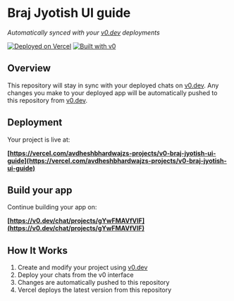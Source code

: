 # Braj Jyotish UI guide

*Automatically synced with your [v0.dev](https://v0.dev) deployments*

[![Deployed on Vercel](https://img.shields.io/badge/Deployed%20on-Vercel-black?style=for-the-badge&logo=vercel)](https://vercel.com/avdheshbhardwajzs-projects/v0-braj-jyotish-ui-guide)
[![Built with v0](https://img.shields.io/badge/Built%20with-v0.dev-black?style=for-the-badge)](https://v0.dev/chat/projects/gYwFMAVfVIF)

## Overview

This repository will stay in sync with your deployed chats on [v0.dev](https://v0.dev).
Any changes you make to your deployed app will be automatically pushed to this repository from [v0.dev](https://v0.dev).

## Deployment

Your project is live at:

**[https://vercel.com/avdheshbhardwajzs-projects/v0-braj-jyotish-ui-guide](https://vercel.com/avdheshbhardwajzs-projects/v0-braj-jyotish-ui-guide)**

## Build your app

Continue building your app on:

**[https://v0.dev/chat/projects/gYwFMAVfVIF](https://v0.dev/chat/projects/gYwFMAVfVIF)**

## How It Works

1. Create and modify your project using [v0.dev](https://v0.dev)
2. Deploy your chats from the v0 interface
3. Changes are automatically pushed to this repository
4. Vercel deploys the latest version from this repository
